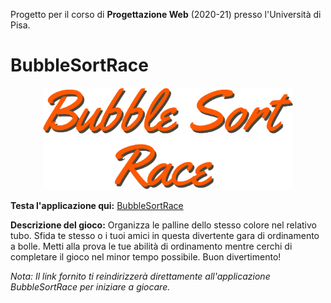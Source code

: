 Progetto per il corso di **Progettazione Web** (2020-21) presso l'Università di Pisa.

# BubbleSortRace
<p align="center">
  <img src="https://github.com/LucaArduini/BubbleSortRace/blob/main/css/img/short_title.png" alt="BubbleSortRace_logo" width="400" />
</p>

**Testa l'applicazione qui:** [BubbleSortRace](https://bit.ly/BubbleSortRace)

**Descrizione del gioco:** Organizza le palline dello stesso colore nel relativo tubo. Sfida te stesso o i tuoi amici in questa divertente gara di ordinamento a bolle. Metti alla prova le tue abilità di ordinamento mentre cerchi di completare il gioco nel minor tempo possibile. Buon divertimento!

*Nota: Il link fornito ti reindirizzerà direttamente all'applicazione BubbleSortRace per iniziare a giocare.*
